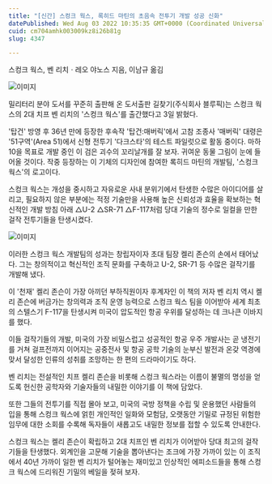 ```yaml
---
title: "[신간] 스컹크 웍스, 록히드 마틴의 초음속 전투기 개발 성공 신화"
datePublished: Wed Aug 03 2022 10:35:35 GMT+0000 (Coordinated Universal Time)
cuid: cm704amhk003009kz8i26b81g
slug: 4347

---
```



스컹크 웍스, 벤 리치ㆍ레오 야노스 지음, 이남규 옮김

![이미지](https://cdn.hashnode.com/res/hashnode/image/upload/v1739256296943/db930bf2-93cf-4512-9da4-a4c53f2dd9f0.jpeg)

밀리터리 분야 도서를 꾸준히 출판해 온 도서출판 길찾기(주식회사 블루픽)는 스컹크 웍스의 2대 치프 벤 리치의 '스컹크 웍스'를 출간했다고 3일 밝혔다.

'탑건' 방영 후 36년 만에 등장한 후속작 '탑건:매버릭'에서 고참 조종사 '매버릭' 대령은 '51구역'(Area 51)에서 신형 전투기 '다크스타'의 테스트 파일럿으로 활동 중이다. 마하 10을 목표로 개발 중인 이 검은 괴수의 꼬리날개를 잘 보자. 귀여운 동물 그림이 눈에 들어올 것이다. 작중 등장하는 이 기체의 디자인에 참여한 록히드 마틴의 개발팀, '스컹크 웍스'의 로고이다.

스컹크 웍스는 개성을 중시하고 자유로운 사내 분위기에서 탄생한 수많은 아이디어를 살리고, 필요하지 않은 부분에는 적정 기술만을 사용해 높은 신뢰성과 효율을 확보하는 혁신적인 개발 방침 아래 △U-2 △SR-71 △F-117처럼 당대 기술의 정수로 일컬을 만한 걸작 전투기들을 탄생시켰다.

![이미지](https://cdn.hashnode.com/res/hashnode/image/upload/v1739256298641/27c811f4-8fcc-4f7d-870f-3edee475a904.jpeg)

이러한 스컹크 웍스 개발팀의 성과는 창립자이자 초대 팀장 켈리 존슨의 손에서 태어났다. 그는 창의적이고 혁신적인 조직 문화를 구축하고 U-2, SR-71 등 수많은 걸작기를 개발해 냈다.

이 '천재' 켈리 존슨이 가장 아끼던 부하직원이자 후계자인 이 책의 저자 벤 리치 역시 켈리 존슨에 버금가는 창의력과 조직 운영 능력으로 스컹크 웍스 팀을 이어받아 세계 최초의 스텔스기 F-117을 탄생시켜 미국이 압도적인 항공 우위를 달성하는 데 크나큰 이바지를 했다.

이들 걸작기들의 개발, 미국의 가장 비밀스럽고 성공적인 항공 우주 개발사는 곧 냉전기를 거쳐 걸프전까지 이어지는 공중전사 및 항공 공학 기술의 눈부신 발전과 온갖 역경에 맞서 달성한 인류의 성취를 조망하는 한 편의 드라마이기도 하다.

벤 리치는 전설적인 치프 켈리 존슨을 비롯해 스컹크 웍스라는 이름이 불멸의 명성을 얻도록 헌신한 공학자와 기술자들의 내밀한 이야기를 이 책에 담았다.

또한 그들의 전투기를 직접 몰아 보고, 미국의 국방 정책을 수립 및 운용했던 사람들의 입을 통해 스컹크 웍스에 얽힌 개인적인 일화와 모험담, 오랫동안 기밀로 규정된 위험한 임무에 대한 소회를 수록해 독자들이 새롭고도 내밀한 정보를 접할 수 있도록 안내한다.

스컹크 웍스는 켈리 존슨이 확립하고 2대 치프인 벤 리치가 이어받아 당대 최고의 걸작기들을 탄생했다. 외계인을 고문해 기술을 뽑아낸다는 조크에 가장 가까이 있는 이 조직에서 40년 가까이 일한 벤 리치가 털어놓는 재미있고 인상적인 에피소드들을 통해 스컹크 웍스에 드리워진 기밀의 베일을 젖혀 보자.